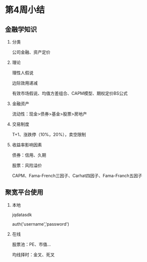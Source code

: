 # 第4周小结

## 金融学知识

1. 分类

   公司金融、资产定价

2. 理论

   理性人假说

   边际效用递减

   有效市场假说、均值方差组合、CAPM模型、期权定价BS公式	

3. 金融资产

   流动性：现金>债券>基金>股票>房地产

4. 交易制度

   T+1、涨跌停（10%，20%），卖空限制

5. 收益率影响因素

   债券：信用、久期

   股票：风险溢价

   CAPM、Fama-French三因子、Carhat四因子、Fama-Franch五因子

## 聚宽平台使用

1. 本地

   jqdatasdk

   auth('username','password')

2. 在线

   股票池：PE、市值...

   均线择时：金叉、死叉

